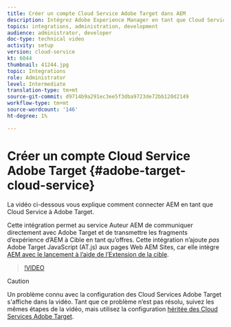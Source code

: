 ```yaml
---
title: Créer un compte Cloud Service Adobe Target dans AEM
description: Intégrez Adobe Experience Manager en tant que Cloud Service à Adobe Target à l'aide de l'authentification IMS Cloud Service et Adobe.
topics: integrations, administration, development
audience: administrator, developer
doc-type: technical video
activity: setup
version: cloud-service
kt: 6044
thumbnail: 41244.jpg
topic: Integrations
role: Administrator
level: Intermediate
translation-type: tm+mt
source-git-commit: d9714b9a291ec3ee5f3dba9723de72bb120d2149
workflow-type: tm+mt
source-wordcount: '146'
ht-degree: 1%

---
```



# Créer un compte Cloud Service Adobe Target {#adobe-target-cloud-service}

La vidéo ci-dessous vous explique comment connecter AEM en tant que Cloud Service à Adobe Target.

Cette intégration permet au service Auteur AEM de communiquer directement avec Adobe Target et de transmettre les fragments d’expérience d’AEM à Cible en tant qu’offres.  Cette intégration n’ajoute *pas* Adobe Target JavaScript (AT.js) aux pages Web AEM Sites, car elle intègre [AEM avec le lancement à l’aide de l’Extension de la cible](../experience-platform-launch/connect-aem-launch-adobe-io.md).

>[!VIDEO](https://video.tv.adobe.com/v/41244?quality=12&learn=on)

>[!CAUTION]
>
>Un problème connu avec la configuration des Cloud Services Adobe Target s&#39;affiche dans la vidéo. Tant que ce problème n’est pas résolu, suivez les mêmes étapes de la vidéo, mais utilisez la configuration [héritée des Cloud Services Adobe Target](https://docs.adobe.com/content/help/en/experience-manager-learn/aem-target-tutorial/aem-target-implementation/using-aem-cloud-services.html).

